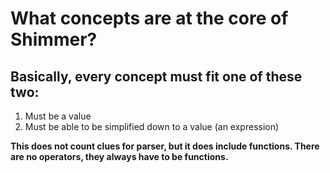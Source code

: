 # What concepts are  at the core of Shimmer?
## Basically, every concept must fit one of these two:
1. Must be a value
2. Must be able to be simplified down to a value (an expression)

**This does not count clues for parser, but it does include functions. There are no operators, they always have to be functions.**